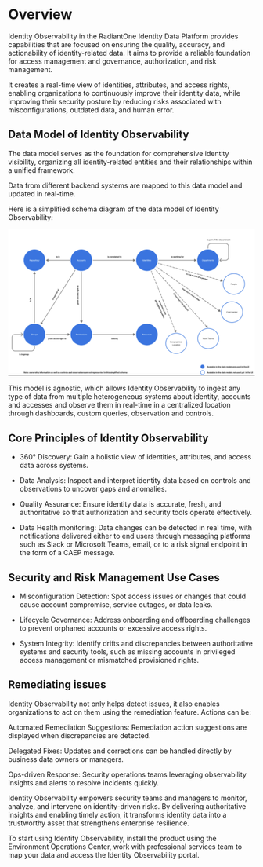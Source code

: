 # Overview   

Identity Observability in the RadiantOne Identity Data Platform provides capabilities that are focused on ensuring the quality, accuracy, and actionability of identity-related data. It aims to provide a reliable foundation for access management and governance, authorization, and risk management. 
 
 It creates a real-time view of identities, attributes, and access rights, enabling organizations to continuously improve their identity data, while improving their security posture by reducing risks associated with misconfigurations, outdated data, and human error.  
 
## Data Model of Identity Observability 

The data model serves as the foundation for comprehensive identity visibility, organizing all identity-related entities and their relationships within a unified framework.  

Data from different backend systems are mapped to this data model and updated in real-time. 

Here is a simplified schema diagram of the data model of Identity Observability: 

  ![Image of Identity Observability data model](Media/datamodel.png "Image of Identity Observability data model")


This model is agnostic, which allows Identity Observability to ingest any type of data from multiple heterogeneous systems about identity, accounts and accesses and observe them in real-time in a centralized location through dashboards, custom queries, observation and controls. 

## Core Principles of Identity Observability 

* 360° Discovery: Gain a holistic view of identities, attributes, and access data across systems.  

* Data Analysis: Inspect and interpret identity data based on controls and observations to uncover gaps and anomalies.  

* Quality Assurance: Ensure identity data is accurate, fresh, and authoritative so that authorization and security tools operate effectively. 

* Data Health monitoring: Data changes can be detected in real time, with notifications delivered either to end users through messaging platforms such as Slack or Microsoft Teams, email, or to a risk signal endpoint in the form of a CAEP message. 

## Security and Risk Management Use Cases 

* Misconfiguration Detection: Spot access issues or changes that could cause account compromise, service outages, or data leaks.  

* Lifecycle Governance: Address onboarding and offboarding challenges to prevent orphaned accounts or excessive access rights.  

* System Integrity: Identify drifts and discrepancies between authoritative systems and security tools, such as missing accounts in privileged access management or mismatched provisioned rights. 

## Remediating issues 

Identity Observability not only helps detect issues, it also enables organizations to act on them using the remediation feature. Actions can be:  

Automated Remediation Suggestions: Remediation action suggestions are displayed when discrepancies are detected.  

Delegated Fixes: Updates and corrections can be handled directly by business data owners or managers.  

Ops-driven Response: Security operations teams leveraging observability insights and alerts to resolve incidents quickly. 

Identity Observability empowers security teams and managers to monitor, analyze, and intervene on identity-driven risks. By delivering authoritative insights and enabling timely action, it transforms identity data into a trustworthy asset that strengthens enterprise resilience. 
 
To start using Identity Observability, install the product using the Environment Operations Center, work with professional services team to map your data and access the Identity Observability portal.  